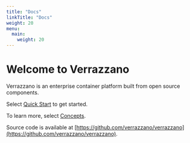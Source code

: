 ```yaml
---
title: "Docs"
linkTitle: "Docs"
weight: 20
menu:
  main:
    weight: 20
---
```

# Welcome to Verrazzano
Verrazzano is an enterprise container platform built from open source components.

Select [Quick Start](quickstart) to get started.

To learn more, select [Concepts](concepts/).

Source code is available at [https://github.com/verrazzano/verrazzano](https://github.com/verrazzano/verrazzano).
